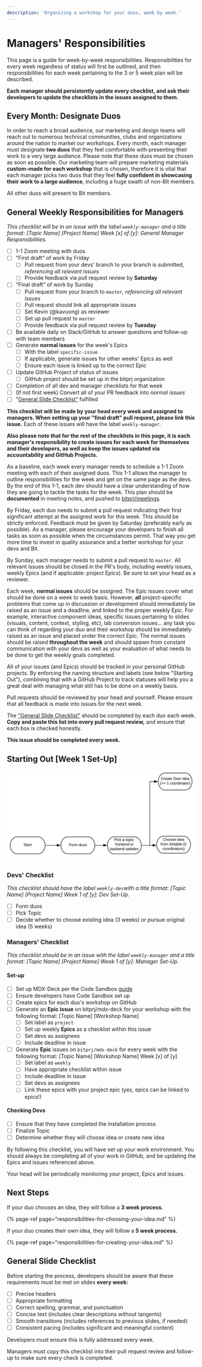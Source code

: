 ```yaml
---
description: 'Organizing a workshop for your duos, week by week.'
---
```


# Managers' Responsibilities

This page is a guide for week-by-week responsibilities. Responsibilities for every week regardless of status will first be outlined, and then responsibilities for each week pertaining to the 3 or 5 week plan will be described.

**Each manager should persistently update every checklist, and ask their developers to update the checklists in the issues assigned to them.**

## Every Month: Designate Duos

In order to reach a broad audience, our marketing and design teams will reach out to numerous technical communities, clubs and organizations around the nation to market our workshops. Every month, each manager must designate **two duos** that they feel comfortable with presenting their work to a very large audience. Please note that these duos must be chosen as soon as possible. Our marketing team will prepare marketing materials **custom-made for each workshop** that is chosen, therefore it is vital that each manager picks two duos that they feel **fully confident in showcasing their work to a large audience**, including a huge swath of non-Bit members. 

All other duos will present to Bit members. 

## General Weekly Responsibilities for Managers

_This checklist will be in an issue with the label `weekly-manager` and a title format: \[Topic Name\] \[Project Name\] Week \[x\] of \[y\]: General Manager Responsibilities._

* [ ] 1-1 Zoom meeting with duos
* [ ] "First draft" of work by Friday
  * [ ] Pull request from your devs' branch to your branch is submitted, _referencing all relevant issues_
  * [ ] Provide feedback via pull request review by **Saturday**
* [ ] "Final draft" of work by Sunday
  * [ ] Pull request from your branch to `master`, _referencing all relevant issues_
  * [ ] Pull request should link all appropriate issues
  * [ ] Set Kevin \(@kavuong\) as reviewer
  * [ ] Set up pull request to `master`
  * [ ] Provide feedback via pull request review by **Tuesday**
* [ ] Be available daily on Slack/GitHub to answer questions and follow-up with team members
* [ ] Generate **normal issues** for the week's Epics
  * [ ] With the label `specific-issue`
  * [ ] If applicable, generate issues for other weeks' Epics as well
  * [ ] Ensure each issue is linked up to the correct Epic
* [ ] Update GitHub Project of status of issues
  * [ ] GitHub project should be set up in the bitprj organization
* [ ] Completion of all dev and manager checklists for that week
* [ ] \(If not first week\) Convert all of your PR feedback into _normal issues_
* [ ] "[General Slide Checklist"](../#general-slide-checklist) fulfilled

**This checklist will be made by your head every week and assigned to managers. When setting up your "final draft" pull request, please link this issue.** Each of these issues will have the label `weekly-manager`.

**Also please note that for the rest of the checklists in this page, it is each manager's responsibility to create issues for each week for themselves and their developers, as well as keep the issues updated via accountability and GitHub Projects.**

As a baseline, each week every manager needs to schedule a 1-1 Zoom meeting with each of their assigned duos. This 1-1 allows the manager to outline responsibilities for the week and get on the same page as the devs. By the end of this 1-1, each dev should have a clear understanding of how they are going to tackle the tasks for the week. This plan should be **documented** in meeting notes, and pushed to [bitprj/meetings](https://github.com/bitprj/meetings).

By Friday, each duo needs to submit a pull request indicating their first significant attempt at the assigned work for this week. This should be strictly enforced. Feedback must be given by Saturday \(preferably early as possible\). As a manager, please encourage your developers to finish all tasks as soon as possible when the circumstances permit. That way you get more time to invest in quality assurance and a better workshop for your devs and Bit.

By Sunday, each manager needs to submit a pull request to `master`. All relevant issues should be closed in the PR's body, including weekly issues, weekly Epics \(and if applicable: project Epics\). Be sure to set your head as a reviewer.

Each week, **normal issues** should be assigned. The Epic issues cover what should be done on a week to week basis. However, **all** project-specific problems that come up in discussion or development should immediately be raised as an issue and a deadline, and linked to the proper weekly Epic. For example, interactive component ideas, specific issues pertaining to slides \(visuals, content, context, styling, etc\), lab conversion issues... any task you can think of regarding your duo and their workshop should be immediately raised as an issue and placed under the correct Epic. The normal issues should be raised **throughout the week** and should spawn from constant communication with your devs as well as your evaluation of what needs to be done to get the weekly goals completed.

All of your issues \(and Epics\) should be tracked in your personal GitHub projects. By enforcing the naming structure and labels \(see below "Starting Out"\), combining that with a GitHub Project to track statuses will help you a great deal with managing what still has to be done on a weekly basis.

Pull requests should be reviewed by your head and yourself. Please ensure that all feedback is made into issues for the next week.

The ["General Slide Checklist"](../#general-slide-checklist) should be completed by each duo each week. **Copy and paste this list into every pull request review,** and ensure that each box is checked honestly.

**This issue should be completed every week.**

## Starting Out \[Week 1 Set-Up\]

![Flowchart for Starting Out](../../../../.gitbook/assets/workshop-flowchart-page-2%20%281%29.jpeg)

### Devs' Checklist

_This checklist should have the label `weekly-dev`with a title format: \[Topic Name\] \[Project Name\] Week 1 of \[y\]: Dev Set-Up._

* [ ] Form duos
* [ ] Pick Topic
* [ ] Decide whether to choose existing idea \(3 weeks\) or pursue original idea \(5 weeks\)

### Managers' Checklist

_This checklist should be in an issue with the label `weekly-manager` and a title format: \[Topic Name\] \[Project Name\] Week 1 of \[y\]: Manager Set-Up._

#### Set-up

* [ ] Set up MDX-Deck per the Code Sandbox [guide](https://about.bitproject.org/teams/developer-relations/setting-up-code-sandbox)
* [ ] Ensure developers have Code Sandbox set up
* [ ] Create epics for each duo's workshop on GitHub
* [ ] Generate an **Epic issue** on bitprj/mdx-deck for your workshop with the following format: \[Topic Name\] \[Workshop Name\]
  * [ ] Set label as `project`
  * [ ] Set up weekly **Epics**  as a checklist within this issue
  * [ ] Set devs as assignees
  * [ ] Include deadline in issue
* [ ] Generate **Epic** issues on `bitprj/mdx-deck` for every week with the following format: \[Topic Name\] \[Workshop Name\] Week \[x\] of \[y\]
  * [ ] Set label as `weekly`
  * [ ] Have appropriate checklist within issue
  * [ ] Include deadline in issue
  * [ ] Set devs as assignees
  * [ ] Link these epics with your project epic \(yes, epics can be linked to epics!\)

#### Checking Devs

* [ ] Ensure that they have completed the installation process
* [ ] Finalize Topic 
* [ ] Determine whether they will choose idea or create new idea

By following this checklist, you will have set up your work environment. You should always be completing all of your work in GitHub, and be updating the Epics and issues referenced above.

Your head will be periodically monitoring your project, Epics and issues.

## Next Steps

If your duo chooses an idea, they will follow a **3 week process.**

{% page-ref page="responsibilities-for-choosing-your-idea.md" %}

If your duo creates their own idea, they will follow a **5 week process.**

{% page-ref page="responsibilities-for-creating-your-idea.md" %}

## General Slide Checklist

Before starting the process, developers should be aware that these requirements must be met on slides **every week:**

* [ ] Precise headers
* [ ] Appropriate formatting 
* [ ] Correct spelling, grammar, and punctuation
* [ ] Concise text \(includes clear descriptions without tangents\)
* [ ] Smooth transitions \(includes references to previous slides, if needed\)
* [ ] Consistent pacing \(includes significant and meaningful content\)

Developers must ensure this is fully addressed every week.

Managers must copy this checklist into their pull request review and follow-up to make sure every check is completed.

